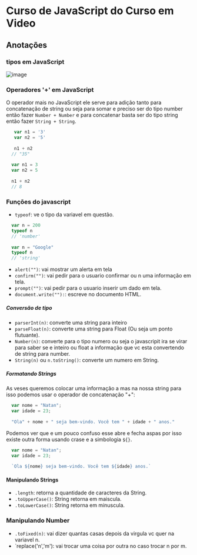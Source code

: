 # Curso de JavaScript do Curso em Video

## Anotações

### tipos em JavaScript

![image](https://user-images.githubusercontent.com/55638524/234966889-2b063998-2d53-4b98-8b95-3b4a262228c8.png)


### Operadores '+' em JavaScript

O operador mais no JavaScript ele serve para adição tanto para concatenação de string ou seja para somar e preciso ser do tipo number então fazer `Number + Number` e para concatenar basta ser do tipo string então fazer `String + String`.

``` javascript
   var n1 = '3'
   var n2 = '5'
   
   n1 + n2
  // "35"
  
  var n1 = 3
  var n2 = 5
   
  n1 + n2
  // 8
```

### Funções do javascript

- `typeof`: ve o tipo da variavel em questão.

``` javascript
  var n = 200
  typeof n
  // 'number'
  
  var n = "Google"
  typeof n
  // 'string'
```

- `alert("")`: vai mostrar um alerta em tela
- `confirm("")`: vai pedir para o usuario confirmar ou n uma informação em tela.
- `prompt("")`: vai pedir para o usuario inserir um dado em tela.
- `document.write(""):`: escreve no documento HTML.

##### Conversão de tipo

- `parserInt(n)`: converte uma string para inteiro
- `parseFloat(n)`: converte uma string para Float (Ou seja um ponto flutuante).
- `Number(n)`: converte para o tipo numero ou seja o javascripit ira se virar para saber se e inteiro ou float a informação que vc esta convertendo de string para number.
- `String(n)` ou `n.toString()`: converte um numero em String.

##### Formatando Strings

  As veses queremos colocar uma informação a mas na nossa string para isso podemos usar o operador de concatenação "+":
  
  ``` javascript
    var nome = "Natan";
    var idade = 23;
    
    "Ola" + nome + " seja bem-vindo. Você tem " + idade + " anos."
  ```
 
Podemos ver que e um pouco confuso esse abre e fecha aspas por isso existe outra forma usando crase e a simbologia `${}`.
    
  ``` javascript
    var nome = "Natan";
    var idade = 23;
    
    `Ola ${nome} seja bem-vindo. Você tem ${idade} anos.`
```

#### Manipulando Strings

- `.length`: retorna a quantidade de caracteres da String.
- `.toUpperCase()`: String retorna em maiscula.
- `.toLowerCase()`: String retorna em minuscula.


### Manipulando Number

- `.toFixed(n)`: vai dizer quantas casas depois da virgula vc quer na variavel n.
- `replace('n','m'): vai trocar uma coisa por outra no caso trocar n por m.
  
